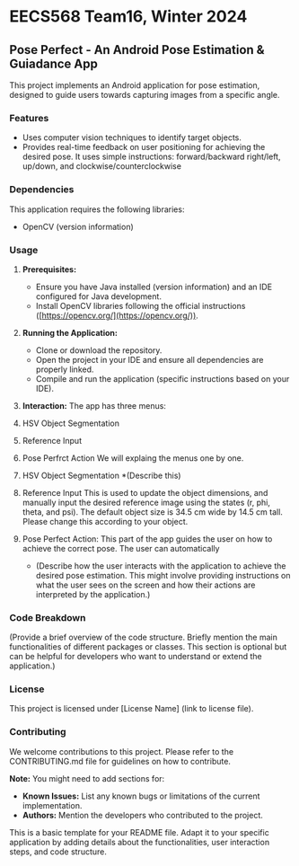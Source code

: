 # EECS568 Team16, Winter 2024
 
## Pose Perfect - An Android Pose Estimation & Guiadance App

This project implements an Android application for pose estimation, designed to guide users towards capturing images from a specific angle.

### Features

* Uses computer vision techniques to identify target objects.
* Provides real-time feedback on user positioning for achieving the desired pose. It uses simple instructions: forward/backward right/left, up/down, and clockwise/counterclockwise

### Dependencies

This application requires the following libraries:

* OpenCV (version information)

### Usage

1. **Prerequisites:**
    * Ensure you have Java installed (version information) and an IDE configured for Java development.
    * Install OpenCV libraries following the official instructions ([https://opencv.org/](https://opencv.org/)).

2. **Running the Application:**
    * Clone or download the repository.
    * Open the project in your IDE and ensure all dependencies are properly linked.
    * Compile and run the application (specific instructions based on your IDE).


3. **Interaction:**
The app has three menus:
1. HSV Object Segmentation
2. Reference Input
3. Pose Perfrct Action
We will explaing the menus one by one.

1. HSV Object Segmentation
*(Describe this)

2. Reference Input
This is used to update the object dimensions, and manually input the desired reference image using the states (r, phi, theta, and psi). The default object size is 34.5 cm wide by 14.5 cm tall. Please change this according to your object.

3. Pose Perfect Action:
This part of the app guides the user on how to achieve the correct pose. The user can automatically 
    * (Describe how the user interacts with the application to achieve the desired pose estimation. 
     This might involve providing instructions on what the user sees on the screen and how their actions are interpreted by the application.)

### Code Breakdown

(Provide a brief overview of the code structure. Briefly mention the main functionalities of different packages or classes. This section is optional but can be helpful for developers who want to understand or extend the application.)

### License

This project is licensed under [License Name] (link to license file).

### Contributing

We welcome contributions to this project. Please refer to the CONTRIBUTING.md file for guidelines on how to contribute.

**Note:** You might need to add sections for:

* **Known Issues:** List any known bugs or limitations of the current implementation.
* **Authors:** Mention the developers who contributed to the project.


This is a basic template for your README file.  Adapt it to your specific application by adding details about the functionalities, user interaction steps, and code structure. 
